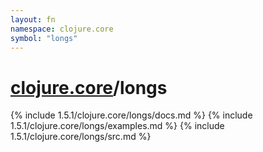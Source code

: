 ```yaml
---
layout: fn
namespace: clojure.core
symbol: "longs"
---
```


# [clojure.core](../)/longs

{% include 1.5.1/clojure.core/longs/docs.md %}
{% include 1.5.1/clojure.core/longs/examples.md %}
{% include 1.5.1/clojure.core/longs/src.md %}

